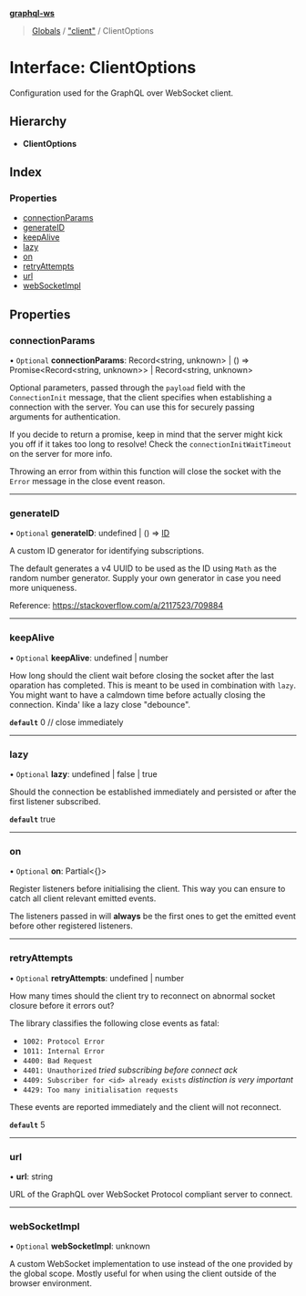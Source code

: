 **[graphql-ws](../README.md)**

> [Globals](../README.md) / ["client"](../modules/_client_.md) / ClientOptions

# Interface: ClientOptions

Configuration used for the GraphQL over WebSocket client.

## Hierarchy

* **ClientOptions**

## Index

### Properties

* [connectionParams](_client_.clientoptions.md#connectionparams)
* [generateID](_client_.clientoptions.md#generateid)
* [keepAlive](_client_.clientoptions.md#keepalive)
* [lazy](_client_.clientoptions.md#lazy)
* [on](_client_.clientoptions.md#on)
* [retryAttempts](_client_.clientoptions.md#retryattempts)
* [url](_client_.clientoptions.md#url)
* [webSocketImpl](_client_.clientoptions.md#websocketimpl)

## Properties

### connectionParams

• `Optional` **connectionParams**: Record\<string, unknown> \| () => Promise\<Record\<string, unknown>> \| Record\<string, unknown>

Optional parameters, passed through the `payload` field with the `ConnectionInit` message,
that the client specifies when establishing a connection with the server. You can use this
for securely passing arguments for authentication.

If you decide to return a promise, keep in mind that the server might kick you off if it
takes too long to resolve! Check the `connectionInitWaitTimeout` on the server for more info.

Throwing an error from within this function will close the socket with the `Error` message
in the close event reason.

___

### generateID

• `Optional` **generateID**: undefined \| () => [ID](../modules/_types_.md#id)

A custom ID generator for identifying subscriptions.

The default generates a v4 UUID to be used as the ID using `Math`
as the random number generator. Supply your own generator
in case you need more uniqueness.

Reference: https://stackoverflow.com/a/2117523/709884

___

### keepAlive

• `Optional` **keepAlive**: undefined \| number

How long should the client wait before closing the socket after the last oparation has
completed. This is meant to be used in combination with `lazy`. You might want to have
a calmdown time before actually closing the connection. Kinda' like a lazy close "debounce".

**`default`** 0 // close immediately

___

### lazy

• `Optional` **lazy**: undefined \| false \| true

Should the connection be established immediately and persisted
or after the first listener subscribed.

**`default`** true

___

### on

• `Optional` **on**: Partial\<{}>

Register listeners before initialising the client. This way
you can ensure to catch all client relevant emitted events.

The listeners passed in will **always** be the first ones
to get the emitted event before other registered listeners.

___

### retryAttempts

• `Optional` **retryAttempts**: undefined \| number

How many times should the client try to reconnect on abnormal socket closure before it errors out?

The library classifies the following close events as fatal:
- `1002: Protocol Error`
- `1011: Internal Error`
- `4400: Bad Request`
- `4401: Unauthorized` _tried subscribing before connect ack_
- `4409: Subscriber for <id> already exists` _distinction is very important_
- `4429: Too many initialisation requests`

These events are reported immediately and the client will not reconnect.

**`default`** 5

___

### url

•  **url**: string

URL of the GraphQL over WebSocket Protocol compliant server to connect.

___

### webSocketImpl

• `Optional` **webSocketImpl**: unknown

A custom WebSocket implementation to use instead of the
one provided by the global scope. Mostly useful for when
using the client outside of the browser environment.
